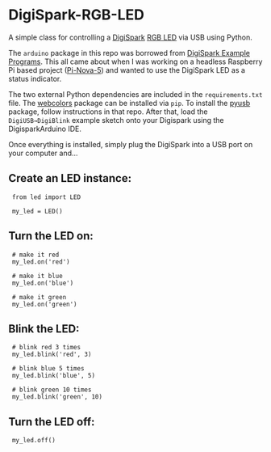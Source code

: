 DigiSpark-RGB-LED
=================

A simple class for controlling a [DigiSpark](http://digistump.com/products/1) [RGB LED](http://digistump.com/products/3) via USB using Python.

The `arduino` package in this repo was borrowed from [DigiSpark Example Programs](https://github.com/digistump/DigisparkExamplePrograms/tree/master/Python/DigiBlink/source/arduino). This all came about when I was working on a headless Raspberry Pi based project ([Pi-Nova-5](https://github.com/projectweekend/Pi-Nova-5)) and wanted to use the DigiSpark LED as a status indicator. 

The two external Python dependencies are included in the `requirements.txt` file. The [webcolors](https://pypi.python.org/pypi/webcolors) package can be installed via `pip`. To install the [pyusb](https://github.com/walac/pyusb) package, follow instructions in that repo. After that, load the `DigiUSB→DigiBlink` example sketch onto your Digispark using the DigisparkArduino IDE.

Once everything is installed, simply plug the DigiSpark into a USB port on your computer and...

## Create an LED instance:
```
 from led import LED

 my_led = LED()
```

## Turn the LED on:
```
 # make it red
 my_led.on('red')

 # make it blue
 my_led.on('blue')

 # make it green
 my_led.on('green')
```

## Blink the LED:
```
 # blink red 3 times
 my_led.blink('red', 3)

 # blink blue 5 times
 my_led.blink('blue', 5)

 # blink green 10 times
 my_led.blink('green', 10)
```

## Turn the LED off:
```
 my_led.off()
```
